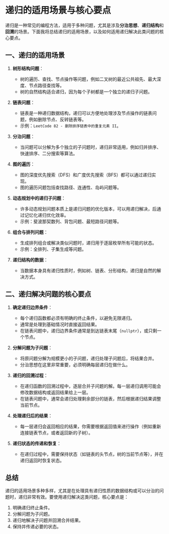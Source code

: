 # 递归的适用场景与核心要点

递归是一种常见的编程方法，适用于多种问题，尤其是涉及**分治思想**、**递归结构**和**回溯**的场景。下面我将总结递归的适用场景，以及如何适用递归解决此类问题的核心要点。

## 一、递归的适用场景

1. **树形结构问题**：
   - 树的遍历、查找、节点操作等问题，例如二叉树的最近公共祖先、最大深度、节点路径查找等。
   - 树的自然结构适合递归，因为每个子树都是一个独立的递归子问题。

2. **链表问题**：
   - 链表是一种递归数据结构，递归可以方便地处理涉及节点操作的链表问题，例如删除节点、反转链表等。
   - 示例：`LeetCode 82 - 删除排序链表中的重复元素 II`。

3. **分治问题**：
   - 当问题可以分解为多个独立的子问题时，递归非常适用，例如归并排序、快速排序、二分搜索等算法。

4. **图的遍历**：
   - 图的深度优先搜索（DFS）和广度优先搜索（BFS）都可以通过递归实现。
   - 图的遍历问题包括查找路径、连通性、岛屿问题等。

5. **动态规划中的递归子问题**：
   - 许多动态规划问题本质上是递归问题的优化版本，可以用递归解决，后通过记忆化递归优化效率。
   - 示例：斐波那契数列、背包问题、最短路径问题等。

6. **组合与排列问题**：
   - 生成排列组合或解决类似问题时，递归用于逐层枚举所有可能的状态。
   - 示例：全排列、子集生成等问题。

7. **递归结构的数据**：
   - 当数据本身具有递归性质时，例如树、链表、分形结构，递归是自然的解决方式。

## 二、递归解决问题的核心要点

1. **确定递归边界条件**：
   - 每个递归函数都必须有明确的终止条件，以避免无限递归。
   - 通常是处理到基础情况时直接返回结果。
   - 在链表问题中，递归边界条件通常是到达链表末尾（`nullptr`），或只剩一个节点。

2. **分解问题为子问题**：
   - 将原问题分解为规模更小的子问题，递归处理子问题后，将结果合并。
   - 分治思想在这里非常重要，必须明确每层递归在做什么。

3. **递归的回溯过程**：
   - 在递归函数的回溯过程中，逐层合并子问题的解。每一层递归调用可能会修改数据结构或返回结果给上一层。
   - 在链表问题中，通常会递归处理剩余部分的链表，然后根据递归结果调整当前节点。

4. **处理递归后的结果**：
   - 每一层递归会返回相应的结果，你需要根据返回值来进行操作（例如重新连接链表节点，或者返回新的子树）。

5. **递归状态的传递和恢复**：
   - 在递归过程中，需要保持状态（如链表的头节点，树的当前节点等），并在递归返回时恢复状态。

## 总结

递归的适用场景多种多样，尤其是在处理具有递归性质的数据结构或可以分治的问题时，递归非常有效。要使用递归解决这类问题，核心要点是：

1. 明确递归终止条件。
2. 分解问题为子问题。
3. 递归地解决子问题并回溯合并结果。
4. 保持并传递必要的状态。

